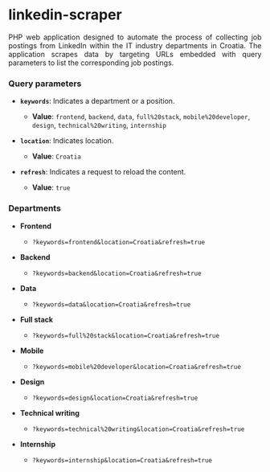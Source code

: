 # linkedin-scraper

<div align="justify">
PHP web application designed to automate the process of collecting job postings from LinkedIn within the IT industry departments in Croatia. The application scrapes data by targeting URLs embedded with query parameters to list the corresponding job postings.
</div>

### Query parameters

- **`keywords`**: Indicates a department or a position.

  - **Value**: `frontend`, `backend`, `data`, `full%20stack`, `mobile%20developer`, `design`, `technical%20writing`, `internship`

- **`location`**: Indicates location.

  - **Value**: `Croatia`

- **`refresh`**: Indicates a request to reload the content.
  - **Value**: `true`

### Departments

- **Frontend**

  - `?keywords=frontend&location=Croatia&refresh=true`

- **Backend**

  - `?keywords=backend&location=Croatia&refresh=true`

- **Data**

  - `?keywords=data&location=Croatia&refresh=true`

- **Full stack**

  - `?keywords=full%20stack&location=Croatia&refresh=true`

- **Mobile**

  - `?keywords=mobile%20developer&location=Croatia&refresh=true`

- **Design**

  - `?keywords=design&location=Croatia&refresh=true`

- **Technical writing**

  - `?keywords=technical%20writing&location=Croatia&refresh=true`

- **Internship**
  - `?keywords=internship&location=Croatia&refresh=true`
